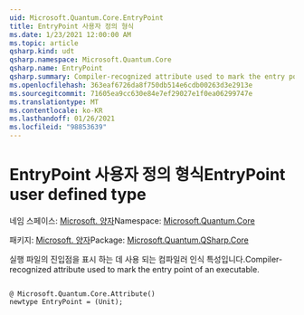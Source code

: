 ```yaml
---
uid: Microsoft.Quantum.Core.EntryPoint
title: EntryPoint 사용자 정의 형식
ms.date: 1/23/2021 12:00:00 AM
ms.topic: article
qsharp.kind: udt
qsharp.namespace: Microsoft.Quantum.Core
qsharp.name: EntryPoint
qsharp.summary: Compiler-recognized attribute used to mark the entry point of an executable.
ms.openlocfilehash: 363eaf6726da8f750db514e6cdb00263d3e2913e
ms.sourcegitcommit: 71605ea9cc630e84e7ef29027e1f0ea06299747e
ms.translationtype: MT
ms.contentlocale: ko-KR
ms.lasthandoff: 01/26/2021
ms.locfileid: "98853639"
---
```

# <a name="entrypoint-user-defined-type"></a><span data-ttu-id="4da52-102">EntryPoint 사용자 정의 형식</span><span class="sxs-lookup"><span data-stu-id="4da52-102">EntryPoint user defined type</span></span>

<span data-ttu-id="4da52-103">네임 스페이스: [Microsoft. 양자](xref:Microsoft.Quantum.Core)</span><span class="sxs-lookup"><span data-stu-id="4da52-103">Namespace: [Microsoft.Quantum.Core](xref:Microsoft.Quantum.Core)</span></span>

<span data-ttu-id="4da52-104">패키지: [Microsoft. 양자](https://nuget.org/packages/Microsoft.Quantum.QSharp.Core)</span><span class="sxs-lookup"><span data-stu-id="4da52-104">Package: [Microsoft.Quantum.QSharp.Core](https://nuget.org/packages/Microsoft.Quantum.QSharp.Core)</span></span>


<span data-ttu-id="4da52-105">실행 파일의 진입점을 표시 하는 데 사용 되는 컴파일러 인식 특성입니다.</span><span class="sxs-lookup"><span data-stu-id="4da52-105">Compiler-recognized attribute used to mark the entry point of an executable.</span></span>

```qsharp

@ Microsoft.Quantum.Core.Attribute()
newtype EntryPoint = (Unit);
```

